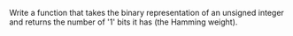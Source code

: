 Write a function that takes the binary representation of an unsigned integer and returns the number of '1' bits it has (the Hamming weight).
